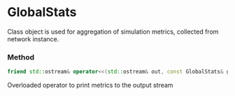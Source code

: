 # GlobalStats

Class object is used for aggregation of simulation metrics, collected from network instance.

### Method
```c++
friend std::ostream& operator<<(std::ostream& out, const GlobalStats& gs)
```
Overloaded operator to print metrics to the output stream